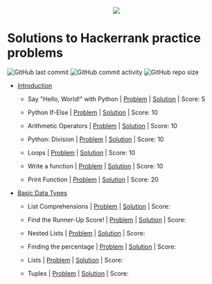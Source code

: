 <p align="center"><a href="https://www.hackerrank.com/marinskiy"><img src="https://i0.wp.com/gradsingames.com/wp-content/uploads/2016/05/856771_668224053197841_1943699009_o.png" ></a></p>

# Solutions to Hackerrank practice problems

![GitHub last commit](https://img.shields.io/github/last-commit/ValenProfitos/PythonHackerrank)
![GitHub commit activity](https://img.shields.io/github/commit-activity/w/ValenProfitos/PythonHackerrank)
![GitHub repo size](https://img.shields.io/github/repo-size/ValenProfitos/PythonHackerrank)

- [Introduction](https://github.com/ValenProfitos/PythonHackerrank/tree/main/Introduction) 

    - Say "Hello, World!" with Python | [Problem](https://www.hackerrank.com/challenges/py-hello-world/problem) | [Solution](https://github.com/ValenProfitos/PythonHackerrank/blob/main/Introduction/helloWorld.py) | Score: 5

    - Python If-Else | [Problem](https://www.hackerrank.com/challenges/py-if-else/problem) | [Solution](https://github.com/ValenProfitos/PythonHackerrank/blob/main/Introduction/pythonIfElse.py) | Score: 10

    - Arithmetic Operators | [Problem](https://www.hackerrank.com/challenges/python-arithmetic-operators/problem) | [Solution](https://github.com/ValenProfitos/PythonHackerrank/blob/main/Introduction/arithmeticOperators.py) | Score: 10 

    - Python: Division | [Problem](https://www.hackerrank.com/challenges/python-division/problem) | [Solution](https://github.com/ValenProfitos/PythonHackerrank/blob/main/Introduction/division.py) | Score: 10

    - Loops | [Problem](https://www.hackerrank.com/challenges/python-loops/problem) | [Solution](https://github.com/ValenProfitos/PythonHackerrank/blob/main/Introduction/loops.py) | Score: 10

    - Write a function | [Problem](https://www.hackerrank.com/challenges/write-a-function/problem) | [Solution](https://github.com/ValenProfitos/PythonHackerrank/blob/main/Introduction/writeAFunction.py) | Score: 10

    - Print Function | [Problem](https://www.hackerrank.com/challenges/python-print/problem) | [Solution](https://github.com/ValenProfitos/PythonHackerrank/blob/main/Introduction/printFuncton.py) | Score: 20

- [Basic Data Types](https://github.com/ValenProfitos/PythonHackerrank/tree/main/Basic%20Data%20Types)

  - List Comprehensions | [Problem](https://www.hackerrank.com/challenges/list-comprehensions/problem) | [Solution](https://github.com/ValenProfitos/PythonHackerrank/blob/main/Basic%20Data%20Types/listComprehensions.py) | Score: 

  - Find the Runner-Up Score! | [Problem](https://www.hackerrank.com/challenges/find-second-maximum-number-in-a-list/problem) | [Solution](https://github.com/ValenProfitos/PythonHackerrank/blob/main/Basic%20Data%20Types/runner-up.py) | Score: 

  - Nested Lists | [Problem](https://www.hackerrank.com/challenges/nested-list/problem) | [Solution](https://github.com/ValenProfitos/PythonHackerrank/blob/main/Basic%20Data%20Types/nestedLists.py) | Score: 

  - Finding the percentage | [Problem](https://www.hackerrank.com/challenges/finding-the-percentage/problem) | [Solution](https://github.com/ValenProfitos/PythonHackerrank/blob/main/Basic%20Data%20Types/percentage.py) | Score: 

  - Lists | [Problem](https://www.hackerrank.com/challenges/python-lists/problem) | [Solution](https://github.com/ValenProfitos/PythonHackerrank/blob/main/Basic%20Data%20Types/lists.py) | Score: 

  - Tuples | [Problem](https://www.hackerrank.com/challenges/python-tuples/problem) | [Solution](https://github.com/ValenProfitos/PythonHackerrank/blob/main/Basic%20Data%20Types/tuples.py) | Score: 
